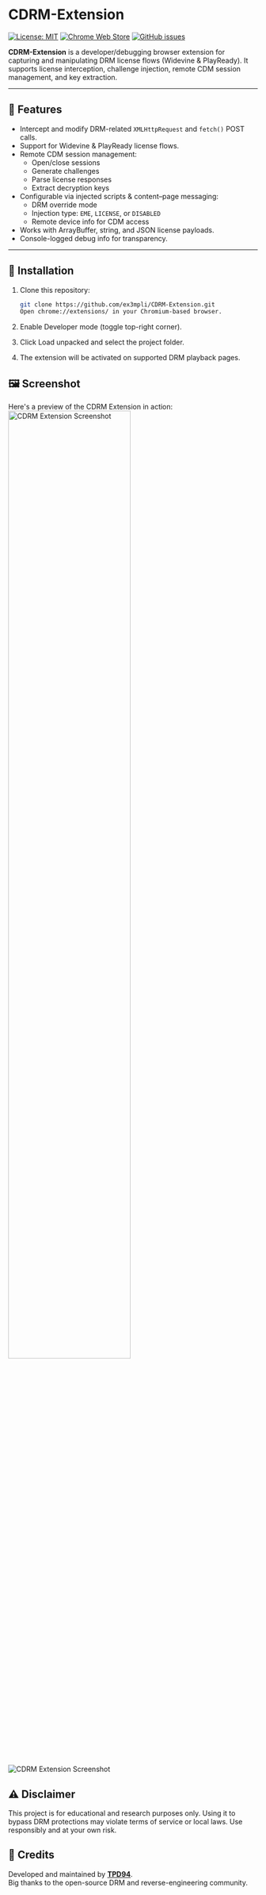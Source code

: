 # CDRM-Extension

[![License: MIT](https://img.shields.io/badge/License-MIT-blue)]()
[![Chrome Web Store](https://img.shields.io/badge/Chrome%20Store-Not%20Published-yellow)]()
[![GitHub issues](https://img.shields.io/github/issues/TPD94/CDRM-Extension)]()

**CDRM-Extension** is a developer/debugging browser extension for capturing and manipulating DRM license flows (Widevine & PlayReady). It supports license interception, challenge injection, remote CDM session management, and key extraction.

---

## 🔑 Features

- Intercept and modify DRM-related `XMLHttpRequest` and `fetch()` POST calls.
- Support for Widevine & PlayReady license flows.
- Remote CDM session management:
  - Open/close sessions
  - Generate challenges
  - Parse license responses
  - Extract decryption keys
- Configurable via injected scripts & content–page messaging:
  - DRM override mode
  - Injection type: `EME`, `LICENSE`, or `DISABLED`
  - Remote device info for CDM access
- Works with ArrayBuffer, string, and JSON license payloads.
- Console-logged debug info for transparency.

---

## 🚀 Installation

1. Clone this repository:
   ```bash
   git clone https://github.com/ex3mpli/CDRM-Extension.git
   Open chrome://extensions/ in your Chromium-based browser.
   
2. Enable Developer mode (toggle top-right corner).

3. Click Load unpacked and select the project folder.

4. The extension will be activated on supported DRM playback pages.

## 🖼️ Screenshot

Here's a preview of the CDRM Extension in action:
<img src="screenshots/sample.png" alt="CDRM Extension Screenshot" style="width:70%;"/>
![CDRM Extension Screenshot](Screenshots/sample.png)

## ⚠️ Disclaimer
This project is for educational and research purposes only.
Using it to bypass DRM protections may violate terms of service or local laws.
Use responsibly and at your own risk.

## 🙏 Credits
Developed and maintained by **[TPD94](https://github.com/TPD94)**.  
Big thanks to the open-source DRM and reverse-engineering community.
